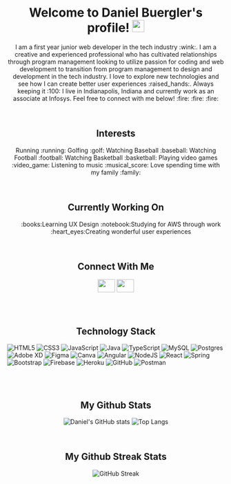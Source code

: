 <h1 align="center">
  Welcome to Daniel Buergler's profile!
  <img src="https://media.giphy.com/media/hvRJCLFzcasrR4ia7z/giphy.gif" width="28">
</h1>

<p align="center"> I am a first year junior web developer in the tech industry :wink:. I am a creative and experienced professional who has cultivated relationships through program management looking to utilize passion for coding and web development to transition from program management to design and development in the tech industry. I love to explore new technologies and see how I can create better user experiences :raised_hands:. Always keeping it :100: I live in Indianapolis, Indiana and currently work as an associate at Infosys. Feel free to connect with me below! :fire: :fire: :fire:  </p> 
<br>

<h2 align="center">Interests</h2>
<p align="center">
Running :running:
Golfing :golf:
Watching Baseball :baseball:
Watching Football :football:
Watching Basketball :basketball:
Playing video games :video_game:
Listening to music :musical_score:
Love spending time with my family :family:
</p>
<br>

<h2 align="center">Currently Working On</h2>
<ul align="center" line-style-position="inside">
  :books:Learning UX Design</li>
  :notebook:Studying for AWS through work</li>
  :heart_eyes:Creating wonderful user experiences</li>
</ul>

<br>

<h2 align="center">Connect With Me</h2>
<p align="center">
<a href="https://twitter.com/dainethemaine" target="blank"><img align="center" src="https://cdn.jsdelivr.net/npm/simple-icons@3.0.1/icons/twitter.svg" alt="" height="30" width="40" /></a>
<a href="https://www.linkedin.com/in/danielbuergler/" target="blank"><img align="center" src="https://cdn.jsdelivr.net/npm/simple-icons@3.0.1/icons/linkedin.svg" alt="" height="30" width="40" /></a>
</p>

<br>
<br>

<h2 align="center">Technology Stack</h2>

![HTML5](https://img.shields.io/badge/html5-%23E34F26.svg?style=for-the-badge&logo=html5&logoColor=white)
![CSS3](https://img.shields.io/badge/css3-%231572B6.svg?style=for-the-badge&logo=css3&logoColor=white)
![JavaScript](https://img.shields.io/badge/javascript-%23323330.svg?style=for-the-badge&logo=javascript&logoColor=%23F7DF1E)
![Java](https://img.shields.io/badge/java-%23ED8B00.svg?style=for-the-badge&logo=java&logoColor=white)
![TypeScript](https://img.shields.io/badge/typescript-%23007ACC.svg?style=for-the-badge&logo=typescript&logoColor=white)
![MySQL](https://img.shields.io/badge/mysql-%2300f.svg?style=for-the-badge&logo=mysql&logoColor=white)
![Postgres](https://img.shields.io/badge/postgres-%23316192.svg?style=for-the-badge&logo=postgresql&logoColor=white)
![Adobe XD](https://img.shields.io/badge/Adobe%20XD-470137?style=for-the-badge&logo=Adobe%20XD&logoColor=#FF61F6)
![Figma](https://img.shields.io/badge/figma-%23F24E1E.svg?style=for-the-badge&logo=figma&logoColor=white)
![Canva](https://img.shields.io/badge/Canva-%2300C4CC.svg?style=for-the-badge&logo=Canva&logoColor=white)
![Angular](https://img.shields.io/badge/angular-%23DD0031.svg?style=for-the-badge&logo=angular&logoColor=white)
![NodeJS](https://img.shields.io/badge/node.js-6DA55F?style=for-the-badge&logo=node.js&logoColor=white)
![React](https://img.shields.io/badge/react-%2320232a.svg?style=for-the-badge&logo=react&logoColor=%2361DAFB)
![Spring](https://img.shields.io/badge/spring-%236DB33F.svg?style=for-the-badge&logo=spring&logoColor=white)
![Bootstrap](https://img.shields.io/badge/bootstrap-%23563D7C.svg?style=for-the-badge&logo=bootstrap&logoColor=white)
![Firebase](https://img.shields.io/badge/firebase-%23039BE5.svg?style=for-the-badge&logo=firebase)
![Heroku](https://img.shields.io/badge/heroku-%23430098.svg?style=for-the-badge&logo=heroku&logoColor=white)
![GitHub](https://img.shields.io/badge/github-%23121011.svg?style=for-the-badge&logo=github&logoColor=white)
![Postman](https://img.shields.io/badge/Postman-FF6C37?style=for-the-badge&logo=postman&logoColor=white)

<br>
<br>

<h2 align="center">My Github Stats</h2>

<div align="center">

![Daniel's GitHub stats](https://github-readme-stats.vercel.app/api?username=dbuergler&theme=solarized-dark)
![Top Langs](https://github-readme-stats.vercel.app/api/top-langs/?username=dbuergler&theme=solarized-dark)

</div>

<br>

<h2 align="center">My Github Streak Stats</h2>

<div align="center">

![GitHub Streak](http://github-readme-streak-stats.herokuapp.com?user=dbuergler&theme=black-ice&date_format=M%20j%5B%2C%20Y%5D)

</div>




<!--
**dbuergler/dbuergler** is a ✨ _special_ ✨ repository because its `README.md` (this file) appears on your GitHub profile.

-->
